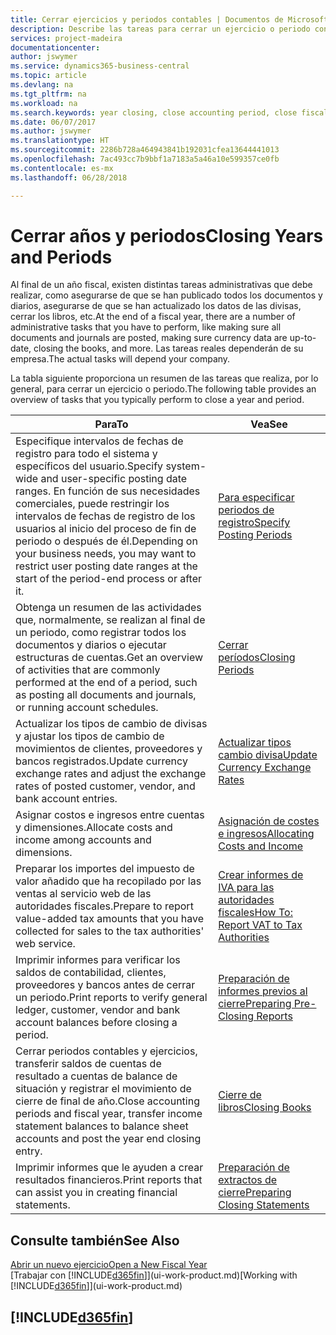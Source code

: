 ```yaml
---
title: Cerrar ejercicios y periodos contables | Documentos de Microsoft
description: Describe las tareas para cerrar un ejercicio o periodo contable, por ejemplo, asegurarse de que se ha registrado los documentos y los diarios, y comprobar los saldos bancarios.
services: project-madeira
documentationcenter: 
author: jswymer
ms.service: dynamics365-business-central
ms.topic: article
ms.devlang: na
ms.tgt_pltfrm: na
ms.workload: na
ms.search.keywords: year closing, close accounting period, close fiscal year, bank account detailed trial balance
ms.date: 06/07/2017
ms.author: jswymer
ms.translationtype: HT
ms.sourcegitcommit: 2286b728a464943841b192031cfea13644441013
ms.openlocfilehash: 7ac493cc7b9bbf1a7183a5a46a10e599357ce0fb
ms.contentlocale: es-mx
ms.lasthandoff: 06/28/2018

---
```

# <a name="closing-years-and-periods"></a><span data-ttu-id="33a57-103">Cerrar años y periodos</span><span class="sxs-lookup"><span data-stu-id="33a57-103">Closing Years and Periods</span></span>
<span data-ttu-id="33a57-104">Al final de un año fiscal, existen distintas tareas administrativas que debe realizar, como asegurarse de que se han publicado todos los documentos y diarios, asegurarse de que se han actualizado los datos de las divisas, cerrar los libros, etc.</span><span class="sxs-lookup"><span data-stu-id="33a57-104">At the end of a fiscal year, there are a number of administrative tasks that you have to perform, like making sure all documents and journals are posted, making sure currency data are up-to-date, closing the books, and more.</span></span> <span data-ttu-id="33a57-105">Las tareas reales dependerán de su empresa.</span><span class="sxs-lookup"><span data-stu-id="33a57-105">The actual tasks will depend your company.</span></span>

<span data-ttu-id="33a57-106">La tabla siguiente proporciona un resumen de las tareas que realiza, por lo general, para cerrar un ejercicio o periodo.</span><span class="sxs-lookup"><span data-stu-id="33a57-106">The following table provides an overview of tasks that you typically perform to close a year and period.</span></span>

| <span data-ttu-id="33a57-107">Para</span><span class="sxs-lookup"><span data-stu-id="33a57-107">To</span></span> | <span data-ttu-id="33a57-108">Vea</span><span class="sxs-lookup"><span data-stu-id="33a57-108">See</span></span> |
| --- | --- |
| <span data-ttu-id="33a57-109">Especifique intervalos de fechas de registro para todo el sistema y específicos del usuario.</span><span class="sxs-lookup"><span data-stu-id="33a57-109">Specify system-wide and user-specific posting date ranges.</span></span> <span data-ttu-id="33a57-110">En función de sus necesidades comerciales, puede restringir los intervalos de fechas de registro de los usuarios al inicio del proceso de fin de periodo o después de él.</span><span class="sxs-lookup"><span data-stu-id="33a57-110">Depending on your business needs, you may want to restrict user posting date ranges at the start of the period-end process or after it.</span></span> |[<span data-ttu-id="33a57-111">Para especificar periodos de registro</span><span class="sxs-lookup"><span data-stu-id="33a57-111">Specify Posting Periods</span></span>](finance-how-specify-posting-periods.md) |
| <span data-ttu-id="33a57-112">Obtenga un resumen de las actividades que, normalmente, se realizan al final de un periodo, como registrar todos los documentos y diarios o ejecutar estructuras de cuentas.</span><span class="sxs-lookup"><span data-stu-id="33a57-112">Get an overview of activities that are commonly performed at the end of a period, such as posting all documents and journals, or running account schedules.</span></span> |[<span data-ttu-id="33a57-113">Cerrar períodos</span><span class="sxs-lookup"><span data-stu-id="33a57-113">Closing Periods</span></span>](year-how-complete-period-end-processes.md) |
| <span data-ttu-id="33a57-114">Actualizar los tipos de cambio de divisas y ajustar los tipos de cambio de movimientos de clientes, proveedores y bancos registrados.</span><span class="sxs-lookup"><span data-stu-id="33a57-114">Update currency exchange rates and adjust the exchange rates of posted customer, vendor, and bank account entries.</span></span> |[<span data-ttu-id="33a57-115">Actualizar tipos cambio divisa</span><span class="sxs-lookup"><span data-stu-id="33a57-115">Update Currency Exchange Rates</span></span>](finance-how-update-currencies.md) |
| <span data-ttu-id="33a57-116">Asignar costos e ingresos entre cuentas y dimensiones.</span><span class="sxs-lookup"><span data-stu-id="33a57-116">Allocate costs and income among accounts and dimensions.</span></span> |[<span data-ttu-id="33a57-117">Asignación de costes e ingresos</span><span class="sxs-lookup"><span data-stu-id="33a57-117">Allocating Costs and Income</span></span>](year-allocate-costs-income.md) |
| <span data-ttu-id="33a57-118">Preparar los importes del impuesto de valor añadido que ha recopilado por las ventas al servicio web de las autoridades fiscales.</span><span class="sxs-lookup"><span data-stu-id="33a57-118">Prepare to report value-added tax amounts that you have collected for sales to the tax authorities' web service.</span></span> |[<span data-ttu-id="33a57-119">Crear informes de IVA para las autoridades fiscales</span><span class="sxs-lookup"><span data-stu-id="33a57-119">How To: Report VAT to Tax Authorities</span></span>](finance-how-report-vat.md)|
| <span data-ttu-id="33a57-120">Imprimir informes para verificar los saldos de contabilidad, clientes, proveedores y bancos antes de cerrar un periodo.</span><span class="sxs-lookup"><span data-stu-id="33a57-120">Print reports to verify general ledger, customer, vendor and bank account balances before closing a period.</span></span> |[<span data-ttu-id="33a57-121">Preparación de informes previos al cierre</span><span class="sxs-lookup"><span data-stu-id="33a57-121">Preparing Pre-Closing Reports</span></span>](year-prepare-preclose-reports.md) |
| <span data-ttu-id="33a57-122">Cerrar periodos contables y ejercicios, transferir saldos de cuentas de resultado a cuentas de balance de situación y registrar el movimiento de cierre de final de año.</span><span class="sxs-lookup"><span data-stu-id="33a57-122">Close accounting periods and fiscal year, transfer income statement balances to balance sheet accounts and post the year end closing entry.</span></span> |[<span data-ttu-id="33a57-123">Cierre de libros</span><span class="sxs-lookup"><span data-stu-id="33a57-123">Closing Books</span></span>](year-close-books.md) |
| <span data-ttu-id="33a57-124">Imprimir informes que le ayuden a crear resultados financieros.</span><span class="sxs-lookup"><span data-stu-id="33a57-124">Print reports that can assist you in creating financial statements.</span></span> |[<span data-ttu-id="33a57-125">Preparación de extractos de cierre</span><span class="sxs-lookup"><span data-stu-id="33a57-125">Preparing Closing Statements</span></span>](year-prepare-close-statement.md) |

## <a name="see-also"></a><span data-ttu-id="33a57-126">Consulte también</span><span class="sxs-lookup"><span data-stu-id="33a57-126">See Also</span></span>
[<span data-ttu-id="33a57-127">Abrir un nuevo ejercicio</span><span class="sxs-lookup"><span data-stu-id="33a57-127">Open a New Fiscal Year</span></span>](finance-how-open-new-fiscal-year.md)  
<span data-ttu-id="33a57-128">[Trabajar con [!INCLUDE[d365fin](includes/d365fin_md.md)]](ui-work-product.md)</span><span class="sxs-lookup"><span data-stu-id="33a57-128">[Working with [!INCLUDE[d365fin](includes/d365fin_md.md)]](ui-work-product.md)</span></span>

## [!INCLUDE[d365fin](includes/free_trial_md.md)]  
 

